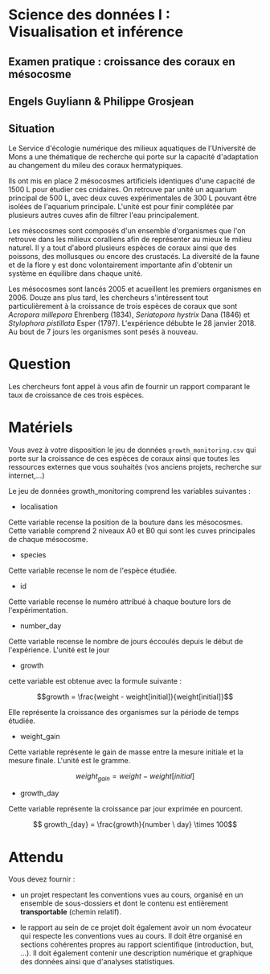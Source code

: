 # Science des données I : Visualisation et inférence
## Examen pratique : croissance des coraux en mésocosme
## Engels Guyliann & Philippe Grosjean

## Situation

Le Service d'écologie numérique des milieux aquatiques de l'Université de Mons a une thématique de recherche qui porte sur la capacité d'adaptation au changement du mileu des coraux hermatypiques. 

Ils ont mis en place 2 mésocosmes artificiels identiques d'une capacité de 1500 L pour étudier ces cnidaires. On retrouve par unité un aquarium principal de 500 L, avec deux cuves expérimentales de 300 L pouvant être isolées de l'aquarium principale. L'unité est pour finir complétée par plusieurs autres cuves afin de filtrer l'eau principalement. 

Les mésocosmes sont composés d'un ensemble d'organismes que l'on retrouve dans les milieux coralliens afin de représenter au mieux le milieu naturel. Il y a tout d'abord plusieurs espèces de coraux ainsi que des poissons, des mollusques ou encore des crustacés. La diversité de la faune et de la flore y est donc volontairement importante afin d'obtenir un système en équilibre dans chaque unité. 

Les mésocosmes sont lancés 2005 et acueillent les premiers organismes en 2006. Douze ans plus tard, les chercheurs s'intéressent tout particulièrement à la croissance de trois espèces de coraux que sont *Acropora millepora* Ehrenberg (1834), *Seriatopora hystrix* Dana (1846) et *Stylophora pistillata* Esper (1797). L'expérience débubte le 28 janvier 2018. Au bout de 7 jours les organismes sont pesés à nouveau. 


# Question

Les chercheurs font appel à vous afin de fournir un rapport comparant le taux de croissance de ces trois espèces.

# Matériels

Vous avez à votre disposition le jeu de données `growth_monitoring.csv` qui porte sur la croissance de ces espèces de coraux ainsi que toutes les ressources externes que vous souhaités (vos anciens projets, recherche sur internet,...)

Le jeu de données growth_monitoring comprend les variables suivantes :

- localisation

Cette variable recense la position de la bouture dans les mésocosmes. Cette variable comprend 2 niveaux A0 et B0 qui sont les cuves principales de chaque mésocosme.

- species

Cette variable recense le nom de l'espèce étudiée. 

- id

Cette variable recense le numéro attribué à chaque bouture lors de l'expérimentation.

- number_day

Cette variable recense le nombre de jours éccoulés depuis le début de l'expérience. L'unité est le jour

- growth 

cette variable est obtenue avec la formule suivante : 

$$growth = \frac{weight - weight[initial]}{weight[initial]}$$

Elle représente la croissance des organismes sur la période de temps étudiée.

- weight_gain

Cette variable représente le gain de masse entre la mesure initiale et la mesure finale. L'unité est le gramme.

$$weight_{gain} = weight - weight[initial]$$

- growth_day

Cette variable représente la croissance par jour exprimée en pourcent. 

$$ growth_{day} = \frac{growth}{number \ day} \times 100$$

# Attendu 

Vous devez fournir : 

- un projet respectant les conventions vues au cours, organisé en un ensemble de sous-dossiers et dont le contenu est entièrement **transportable** (chemin relatif).

- le rapport au sein de ce projet doit également avoir un nom évocateur qui respecte les conventions vues au cours. Il doit être organisé en sections cohérentes propres au rapport scientifique (introduction, but, ...). Il doit également contenir une description numérique et graphique des données ainsi que d'analyses statistiques.

